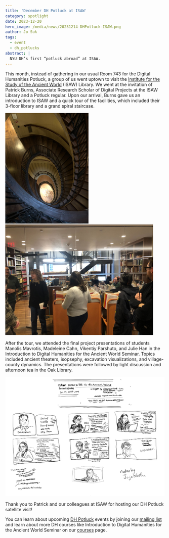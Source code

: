 ```yaml
---
title: 'December DH Potluck at ISAW'
category: spotlight
date: 2023-12-20
hero_image: /media/news/20231214-DHPotluck-ISAW.png
author: Jo Suk
tags:
  - event
  - dh_potlucks
abstract: |
  NYU DH’s first “potluck abroad” at ISAW.
---
```


This month, instead of gathering in our usual Room 743 for the Digital Humanities Potluck, a group of us went uptown to visit the [Institute for the Study of the Ancient World](https://isaw.nyu.edu/) (ISAW) Library. We went at the invitation of Patrick Burns, Associate Research Scholar of Digital Projects at the ISAW Library and a Potluck regular. Upon our arrival, Burns gave us an introduction to ISAW and a quick tour of the facilities, which included their 3-floor library and a grand spiral staircase.

<img style="max-height:350px" src="/media/news/spiral-staircase.jpg" alt="Wooden spiral staircase at the ISAW Library"/>
<img style="max-height:350px" src="/media/news/isaw-library.jpg" alt="Potluck visitors peer through a glass wall at the library beyond"/>

After the tour, we attended the final project presentations of students Manolis Mavrotis, Madeleine Cahn, Vikentiy Parshuto, and Julie Han in the Introduction to Digital Humanities for the Ancient World Seminar. Topics included ancient theaters, isopsephy, excavation visualizations, and village-county dynamics. The presentations were followed by light discussion and afternoon tea in the Oak Library.

<img style="max-height:500px" src="/media/news/20231214-DHPotluck-ISAW.png" alt="Doodle by Jojo Karlin"/>

Thank you to Patrick and our colleagues at ISAW for hosting our DH Potluck satellite visit! 

You can learn about upcoming [DH Potluck](/community/potlucks/) events by joining our [mailing list](/community/) and learn about more DH courses like Introduction to Digital Humanities for the Ancient World Seminar on our [courses](/curriculum/courses/) page.
